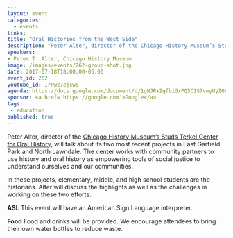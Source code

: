 ```yaml
---
layout: event
categories:
  - events
links:
title: "Oral Histories from the West Side"
description: "Peter Alter, director of the Chicago History Museum’s Studs Terkel Center for Oral History, will talk about two recent projects in East Garfield Park and North Lawndale working with students to document oral histories of their communities. "
speakers:
- Peter T. Alter, Chicago History Museum
image: /images/events/262-group-shot.jpg
date: 2017-07-18T18:00:00-05:00
event_id: 262
youtube_id: IrPwZ7ejsw8
agenda: https://docs.google.com/document/d/1gNJRxZgfbiGxPQ5C1S7vmyUyZOb0tbEWWjNcEAICj7U/edit#
sponsor: <a href='https://google.com'>Google</a>
tags:
 - education
published: true
---
```


Peter Alter, director of the [Chicago History Museum’s Studs Terkel Center for Oral History](https://www.chicagohistory.org/tag/oral-history/), will talk about its two most recent projects in East Garfield Park and North Lawndale. The center works with community partners to use history and oral history as empowering tools of social justice to understand ourselves and our communities.

In these projects, elementary, middle, and high school students are the historians. Alter will discuss the highlights as well as the challenges in working on these two efforts.


**ASL** This event will have an American Sign Language interpreter.

**Food** Food and drinks will be provided. We encourage attendees to bring their own water bottles to reduce waste.
